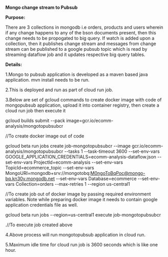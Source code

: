 **Mongo change stream to Pubsub**

 **Purpose:**

There are 3 collections in mongodb i.e orders, products and users wherein if any change happens to any of the bson documents present, then this change needs to be propogated to big query. If watch is added upon a collection, then it publishes change stream and messages from change stream can be published to a google pubsub topic which is read by streaming dataflow job and it updates respective big query tables. 

**Details:** 

1.Mongo to pubsub application is developed as a maven based java application. mvn install needs to be run.

2.This is deployed and run as part of cloud run job. 

3.Below are set of gcloud commands to create docker image with code of mongopubsub application, upload it into container registry, then create a cloud run job then execute it 

gcloud builds submit --pack image=gcr.io/ecomm-analysis/mongotopubsubcr 

 //To create docker image out of code 

 
gcloud beta run jobs create job-mongotopubsubcr --image gcr.io/ecomm-analysis/mongotopubsubcr --tasks 1 --task-timeout 3600 --set-env-vars GOOGLE_APPLICATION_CREDENTIALS=ecomm-analysis-dataflow.json --set-env-vars ProjectId=ecomm-analysis --set-env-vars TopicId=ecommerce_topic --set-env-vars MongoURI=mongodb+srv://mongotobq:M0ngoToBqPoc@mongo-bq.kn30v.mongodb.net --set-env-vars Database=ecommerce --set-env-vars Collection=orders --max-retries 1 --region us-central1 

//To create job out of docker image by passing required environment variables. Note while preparing docker image it needs to contain google application credentials file as well.

 
gcloud beta run jobs --region=us-central1 execute job-mongotopubsubcr 

.//To execute job created above 
 

4.Above process will run mongotopubsub application in cloud run. 

5.Maximum idle time for cloud run job is 3600 seconds which is like one hour. 
